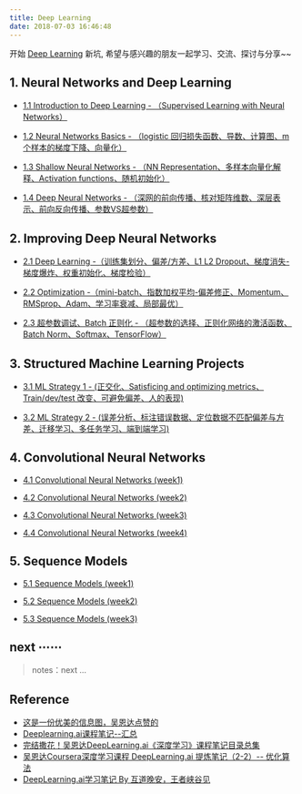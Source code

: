 ```yaml
---
title: Deep Learning
date: 2018-07-03 16:46:48
---
```


开始 [Deep Learning](https://en.wikipedia.org/wiki/Deep_learning) 新坑, 希望与感兴趣的朋友一起学习、交流、探讨与分享~~

## 1. Neural Networks and Deep Learning

- [1.1 Introduction to Deep Learning  - （Supervised Learning with Neural Networks）][c1w1]

- [1.2 Neural Networks Basics - （logistic 回归损失函数、导数、计算图、m个样本的梯度下降、向量化）][c1w2]

- [1.3 Shallow Neural Networks - （NN Representation、多样本向量化解释、Activation functions、随机初始化）][c1w3]

- [1.4 Deep Neural Networks - （深网的前向传播、核对矩阵维数、深层表示、前向反向传播、参数VS超参数）][c1w4]

[c1w1]: /2017/12/01/deeplearning-ai-Neural-Networks-and-Deep-Learning-week1/
[c1w2]: /2018/07/07/deeplearning-ai-Neural-Networks-and-Deep-Learning-week2/
[c1w3]: /2018/07/14/deeplearning-ai-Neural-Networks-and-Deep-Learning-week3/
[c1w4]: /2018/07/15/deeplearning-ai-Neural-Networks-and-Deep-Learning-week4/

## 2. Improving Deep Neural Networks 

- [2.1 Deep Learning -（训练集划分、偏差/方差、L1 L2 Dropout、梯度消失-梯度爆炸、权重初始化、梯度检验）][c2w1]

- [2.2 Optimization -（mini-batch、指数加权平均-偏差修正、Momentum、RMSprop、Adam、学习率衰减、局部最优）][c2w2]

- [2.3 超参数调试、Batch 正则化 - （超参数的选择、正则化网络的激活函数、Batch Norm、Softmax、TensorFlow）][c2w3]

[c2w1]: /2018/07/21/deeplearning-ai-Improving-Deep-Neural-Networks-week2/
[c2w2]: /2018/07/21/deeplearning-ai-Improving-Deep-Neural-Networks-week2/
[c2w3]: /2018/07/21/deeplearning-ai-Improving-Deep-Neural-Networks-week2/

## 3. Structured Machine Learning Projects 

- [3.1 ML Strategy 1 - (正交化、Satisficing and optimizing metrics、Train/dev/test 改变、可避免偏差、人的表现)][c3w1]

- [3.2 ML Strategy 2 - (误差分析、标注错误数据、定位数据不匹配偏差与方差、迁移学习、多任务学习、端到端学习)][0]

[c3w1]: /2018/07/23/deeplearning-ai-Structured-Machine-Learning-Projects-week1/

## 4. Convolutional Neural Networks

- [4.1 Convolutional Neural Networks (week1)][0]

- [4.2 Convolutional Neural Networks (week2)][0]

- [4.3 Convolutional Neural Networks (week3)][0]

- [4.4 Convolutional Neural Networks (week4)][0]

## 5. Sequence Models

- [5.1 Sequence Models (week1)][0]

- [5.2 Sequence Models (week2)][0]

- [5.3 Sequence Models (week3)][0]

## next ⋯⋯

> notes：next ...

[0]: /

## Reference

- [这是一份优美的信息图，吴恩达点赞的][1]
- [Deeplearning.ai课程笔记--汇总][2]
- [完结撒花！吴恩达DeepLearning.ai《深度学习》课程笔记目录总集][3]
- [吴恩达Coursera深度学习课程 DeepLearning.ai 提炼笔记（2-2）-- 优化算法][4]
- [DeepLearning.ai学习笔记 By 互道晚安，王者峡谷见][5]

[1]: https://juejin.im/post/5aa0e3d45188255587231bae
[2]: https://blog.csdn.net/zwqjoy/article/details/80022385
[3]: https://blog.csdn.net/koala_tree/article/details/79913655
[4]: https://blog.csdn.net/koala_tree/article/details/78199611
[5]: http://www.cnblogs.com/marsggbo/p/7625565.html

